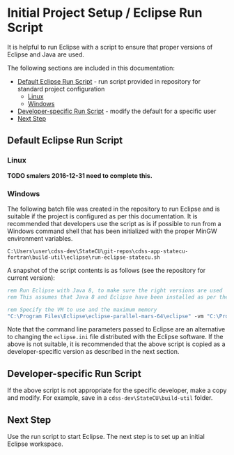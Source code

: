 # Initial Project Setup / Eclipse Run Script

It is helpful to run Eclipse with a script to ensure that proper versions of Eclipse and Java are used.

The following sections are included in this documentation:

* [Default Eclipse Run Script](#default-eclipse-run-script) - run script provided in repository for standard project configuration
	+ [Linux](#linux)
	+ [Windows](#windows)
* [Developer-specific Run Script](#developer-specific-run-script) - modify the default for a specific user
* [Next Step](#next-step)

## Default Eclipse Run Script

### Linux

**TODO smalers 2016-12-31 need to complete this.**

### Windows

The following batch file was created in the repository to run Eclipse and is suitable if the project
is configured as per this documentation.
It is recommended that developers use the script as is if possible to run from a Windows command shell that has
been initialized with the proper MinGW environment variables.

```text
C:\Users\user\cdss-dev\StateCU\git-repos\cdss-app-statecu-fortran\build-util\eclipse\run-eclipse-statecu.sh
```

A snapshot of the script contents is as follows (see the repository for current version):

```bat
rem Run Eclipse with Java 8, to make sure the right versions are used
rem This assumes that Java 8 and Eclipse have been installed as per the StateCU developer documentation.

rem Specify the VM to use and the maximum memory
"C:\Program Files\Eclipse\eclipse-parallel-mars-64\eclipse" -vm "C:\Program Files\Java\jre8\bin\java" -vmargs -Xmx700M

```

Note that the command line parameters passed to Eclipse are an alternative to changing the `eclipse.ini` file 
distributed with the Eclipse software.
If the above is not suitable, it is recommended that the above script is copied as a developer-specific version as described in the next section.

## Developer-specific Run Script

If the above script is not appropriate for the specific developer, make a copy and modify.
For example, save in a `cdss-dev\StateCU\build-util` folder.

## Next Step

Use the run script to start Eclipse.  The next step is to set up an initial Eclipse workspace.
